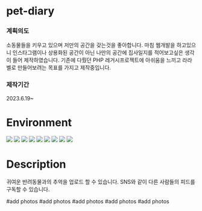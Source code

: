 # pet-diary
### 계획의도
소동물들을 키우고 있으며 저만의 공간을 갖는것을 좋아합니다. 마침 웹개발을 하고있으니 인스타그램이나 상용화된 공간이 아닌 나만의 공간에 집사일지를 적어보고싶은 생각이 들어 제작하였습니다. 기존에 다뤘던 PHP 레거시프로젝트에 아쉬움을 느끼고 라라벨로 만들어보려는 목표를 가지고 제작중입니다.

### 제작기간
2023.6.19~


# Environment
<img src="https://img.shields.io/badge/PHP-FFAE1A?style=for-the-badge&logo=php&logoColor=#white"> <img src="https://img.shields.io/badge/laravel-8BC0D0?style=for-the-badge&logo=laravel&logoColor=#white"> <img src="https://img.shields.io/badge/html5-00A98F?style=for-the-badge&logo=html5&logoColor=#white"> <img src="https://img.shields.io/badge/css3-1572B6?style=for-the-badge&logo=css3&logoColor=#white"> <img src="https://img.shields.io/badge/jquery-0769AD?style=for-the-badge&logo=jquery&logoColor=#white"> <img src="https://img.shields.io/badge/mysql-EF2D5E?style=for-the-badge&logo=mysql&logoColor=#white"> <img src="https://img.shields.io/badge/PhpStorm-A100FF?style=for-the-badge&logo=PhpStorm&logoColor=#white"> <img src="https://img.shields.io/badge/composer-885630?style=for-the-badge&logo=composer&logoColor=#white"> <img src="https://img.shields.io/badge/bootstrap-ECD53F?style=for-the-badge&logo=bootstrap&logoColor=#white">




# Description
귀여운 반려동물과의 추억을 업로드 할 수 있습니다.
SNS와 같이 다른 사람들의 피드를 구독할 수 있습니다.

#add photos
#add photos
#add photos
#add photos
#add photos
